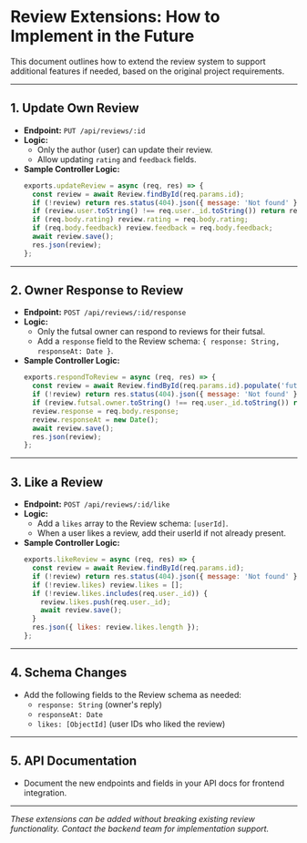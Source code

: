 # Review Extensions: How to Implement in the Future

This document outlines how to extend the review system to support additional features if needed, based on the original project requirements.

---

## 1. Update Own Review
- **Endpoint:** `PUT /api/reviews/:id`
- **Logic:**
  - Only the author (user) can update their review.
  - Allow updating `rating` and `feedback` fields.
- **Sample Controller Logic:**
  ```js
  exports.updateReview = async (req, res) => {
    const review = await Review.findById(req.params.id);
    if (!review) return res.status(404).json({ message: 'Not found' });
    if (review.user.toString() !== req.user._id.toString()) return res.status(403).json({ message: 'Not authorized' });
    if (req.body.rating) review.rating = req.body.rating;
    if (req.body.feedback) review.feedback = req.body.feedback;
    await review.save();
    res.json(review);
  };
  ```

---

## 2. Owner Response to Review
- **Endpoint:** `POST /api/reviews/:id/response`
- **Logic:**
  - Only the futsal owner can respond to reviews for their futsal.
  - Add a `response` field to the Review schema: `{ response: String, responseAt: Date }`.
- **Sample Controller Logic:**
  ```js
  exports.respondToReview = async (req, res) => {
    const review = await Review.findById(req.params.id).populate('futsal');
    if (!review) return res.status(404).json({ message: 'Not found' });
    if (review.futsal.owner.toString() !== req.user._id.toString()) return res.status(403).json({ message: 'Not authorized' });
    review.response = req.body.response;
    review.responseAt = new Date();
    await review.save();
    res.json(review);
  };
  ```

---

## 3. Like a Review
- **Endpoint:** `POST /api/reviews/:id/like`
- **Logic:**
  - Add a `likes` array to the Review schema: `[userId]`.
  - When a user likes a review, add their userId if not already present.
- **Sample Controller Logic:**
  ```js
  exports.likeReview = async (req, res) => {
    const review = await Review.findById(req.params.id);
    if (!review) return res.status(404).json({ message: 'Not found' });
    if (!review.likes) review.likes = [];
    if (!review.likes.includes(req.user._id)) {
      review.likes.push(req.user._id);
      await review.save();
    }
    res.json({ likes: review.likes.length });
  };
  ```

---

## 4. Schema Changes
- Add the following fields to the Review schema as needed:
  - `response: String` (owner's reply)
  - `responseAt: Date`
  - `likes: [ObjectId]` (user IDs who liked the review)

---

## 5. API Documentation
- Document the new endpoints and fields in your API docs for frontend integration.

---

*These extensions can be added without breaking existing review functionality. Contact the backend team for implementation support.*
